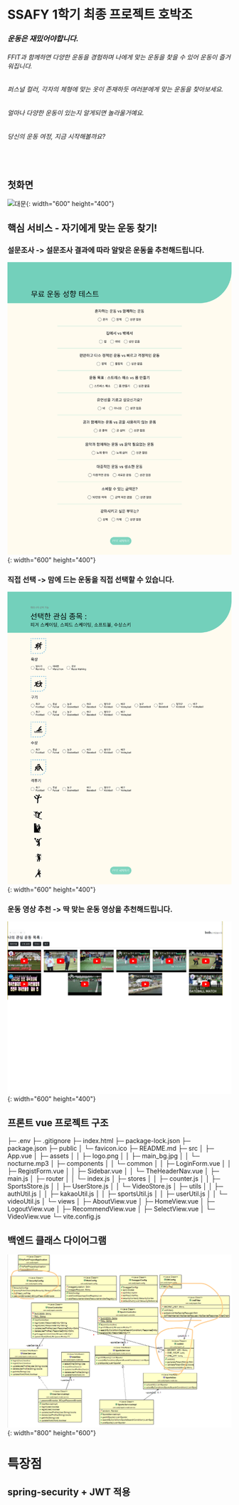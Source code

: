 # SSAFY 1학기 최종 프로젝트 호박조

### ***운동은 재밌어야합니다.***
###### FFIT과 함께하면 다양한 운동을 경험하며 나에게 맞는 운동을 찾을 수 있어 운동이 즐거워집니다.
###### 퍼스널 컬러, 각자의 체형에 맞는 옷이 존재하듯 여러분에게 맞는 운동을 찾아보세요.
###### 얼마나 다양한 운동이 있는지 알게되면 놀라울거예요.
###### 당신의 운동 여정, 지금 시작해볼까요? <br><br><br><br>

## 첫화면

![대문](대문.png){: width="600" height="400"}

## 핵심 서비스 - 자기에게 맞는 운동 찾기! 

### 설문조사 -> 설문조사 결과에 따라 알맞은 운동을 추천해드립니다.

![대문](images/설문조사.png){: width="600" height="400"}

### 직접 선택 -> 맘에 드는 운동을 직접 선택할 수 있습니다.

![대문](images/직접선택.png){: width="600" height="400"}

### 운동 영상 추천 -> 딱 맞는 운동 영상을 추천해드립니다.

![대문](images/영상추천.png){: width="600" height="400"}
 
## 프론트 vue 프로젝트 구조

├─ .env
├─ .gitignore
├─ index.html
├─ package-lock.json
├─ package.json
├─ public
│  └─ favicon.ico
├─ README.md
├─ src
│  ├─ App.vue
│  ├─ assets
│  │  ├─ logo.png
│  │  ├─ main_bg.jpg
│  │  └─ nocturne.mp3
│  ├─ components
│  │  └─ common
│  │     ├─ LoginForm.vue
│  │     ├─ RegistForm.vue
│  │     ├─ Sidebar.vue
│  │     └─ TheHeaderNav.vue
│  ├─ main.js
│  ├─ router
│  │  └─ index.js
│  ├─ stores
│  │  ├─ counter.js
│  │  ├─ SportsStore.js
│  │  ├─ UserStore.js
│  │  └─ VideoStore.js
│  ├─ utils
│  │  ├─ authUtil.js
│  │  ├─ kakaoUtil.js
│  │  ├─ sportsUtil.js
│  │  ├─ userUtil.js
│  │  └─ videoUtil.js
│  └─ views
│     ├─ AboutView.vue
│     ├─ HomeView.vue
│     ├─ LogoutView.vue
│     ├─ RecommendView.vue
│     ├─ SelectView.vue
│     └─ VideoView.vue
└─ vite.config.js


## 백엔드 클래스 다이어그램
![클래스다이어그램](classDiagram.png){: width="800" height="600"}

# 특장점

## **spring-security + JWT 적용**